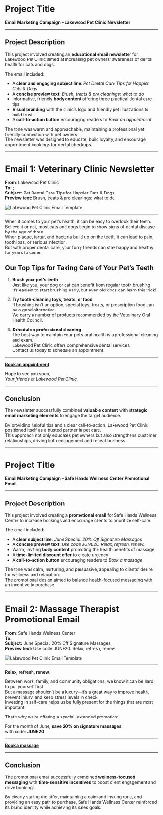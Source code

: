 # Project Title
**Email Marketing Campaign – Lakewood Pet Clinic Newsletter**

---

## Project Description
This project involved creating an **educational email newsletter** for Lakewood Pet Clinic aimed at increasing pet owners’ awareness of dental health for cats and dogs.  

The email included:  
- A **clear and engaging subject line**: *Pet Dental Care Tips for Happier Cats & Dogs*  
- A **concise preview text**: *Brush, treats & pro cleanings: what to do*  
- Informative, friendly **body content** offering three practical dental care tips  
- **Visual branding** with the clinic’s logo and friendly pet illustrations to build trust  
- A **call-to-action button** encouraging readers to *Book an appointment*  

The tone was warm and approachable, maintaining a professional yet friendly connection with pet owners.  
The newsletter was designed to educate, build loyalty, and encourage appointment bookings for dental checkups.

---

# Email 1: Veterinary Clinic Newsletter

**From:** Lakewood Pet Clinic  
**To:** <cat owner list>; <dog owner list>  
**Subject:** Pet Dental Care Tips for Happier Cats & Dogs  
**Preview text:** Brush, treats & pro cleanings: what to do.

![Lakewood Pet Clinic Email Template](https://github.com/aminbiography/Google-Digital-Marketing---E-commerce-Professional-Certificate/blob/main/bar-graph-chart-image/Email%20Marketing%20Campaign%20–%20Lakewood%20Pet%20Clinic%20Newsletter.jpg)

---

When it comes to your pet’s health, it can be easy to overlook their teeth.  
Believe it or not, most cats and dogs begin to show signs of dental disease by the age of three.  
When plaque, tartar, and bacteria build up on the teeth, it can lead to pain, tooth loss, or serious infection.  
But with proper dental care, your furry friends can stay happy and healthy for years to come.

## Our Top Tips for Taking Care of Your Pet’s Teeth

1. **Brush your pet’s teeth**  
   Just like you, your dog or cat can benefit from regular tooth brushing.  
   It’s easiest to start brushing early, but even old dogs can learn this trick!

2. **Try tooth-cleaning toys, treats, or food**  
   If brushing isn’t an option, special toys, treats, or prescription food can be a good alternative.  
   We carry a number of products recommended by the Veterinary Oral Health Council.

3. **Schedule a professional cleaning**  
   The best way to maintain your pet’s oral health is a professional cleaning and exam.  
   Lakewood Pet Clinic offers comprehensive dental services.  
   Contact us today to schedule an appointment.

---

[**Book an appointment**](#)

Hope to see you soon,  
*Your friends at Lakewood Pet Clinic*

---

## Conclusion
The newsletter successfully combined **valuable content** with **strategic email marketing elements** to engage the target audience.  

By providing helpful tips and a clear call-to-action, Lakewood Pet Clinic positioned itself as a trusted partner in pet care.  
This approach not only educates pet owners but also strengthens customer relationships, driving both engagement and repeat business.

---

# Project Title
**Email Marketing Campaign – Safe Hands Wellness Center Promotional Email**

---

## Project Description
This project involved creating a **promotional email** for Safe Hands Wellness Center to increase bookings and encourage clients to prioritize self-care.  

The email included:  
- A **clear subject line**: *June Special: 20% Off Signature Massages*  
- A **concise preview text**: *Use code JUNE20. Relax, refresh, renew.*  
- Warm, inviting **body content** promoting the health benefits of massage  
- A **time-limited discount offer** to create urgency  
- A **call-to-action button** encouraging readers to *Book a massage*  

The tone was calm, nurturing, and persuasive, appealing to clients’ desire for wellness and relaxation.  
The promotional design aimed to balance health-focused messaging with an incentive to purchase.

---

# Email 2: Massage Therapist Promotional Email

**From:** Safe Hands Wellness Center  
**To:** <client list>  
**Subject:** June Special: 20% Off Signature Massages  
**Preview text:** Use code JUNE20. Relax, refresh, renew.

![Lakewood Pet Clinic Email Template](https://github.com/aminbiography/Google-Digital-Marketing---E-commerce-Professional-Certificate/blob/main/bar-graph-chart-image/Email%20Marketing%20Campaign%20–%20Safe%20Hands%20Wellness%20Center%20Promotional%20Email.jpg)

---

**Relax, refresh, renew.**  

Between work, family, and community obligations, we know it can be hard to put yourself first.  
But a massage shouldn’t be a luxury—it’s a great way to improve health, prevent injury, and keep stress levels in check.  
Investing in self-care helps us be fully present for the things that are most important.

That’s why we’re offering a special, extended promotion:  

For the month of June, **save 20% on signature massages**  
with code: **JUNE20**

---

[**Book a massage**](#)

---

## Conclusion
The promotional email successfully combined **wellness-focused messaging** with **time-sensitive incentives** to boost client engagement and drive bookings.  

By clearly stating the offer, maintaining a calm and inviting tone, and providing an easy path to purchase, Safe Hands Wellness Center reinforced its brand identity while achieving its sales goals.

